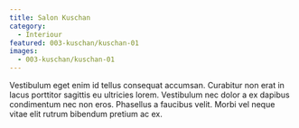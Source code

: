 ```yaml
---
title: Salon Kuschan
category:
  - Interiour
featured: 003-kuschan/kuschan-01
images:
  - 003-kuschan/kuschan-01
---
```


Vestibulum eget enim id tellus consequat accumsan. Curabitur non erat in lacus porttitor sagittis eu ultricies lorem. Vestibulum nec dolor a ex dapibus condimentum nec non eros. Phasellus a faucibus velit. Morbi vel neque vitae elit rutrum bibendum pretium ac ex.
